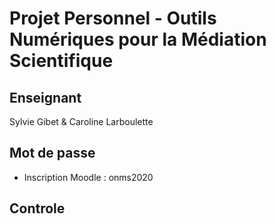 # Projet Personnel - Outils Numériques pour la Médiation Scientifique
## Enseignant
Sylvie Gibet & Caroline Larboulette
## Mot de passe
* Inscription Moodle : onms2020
## Controle
